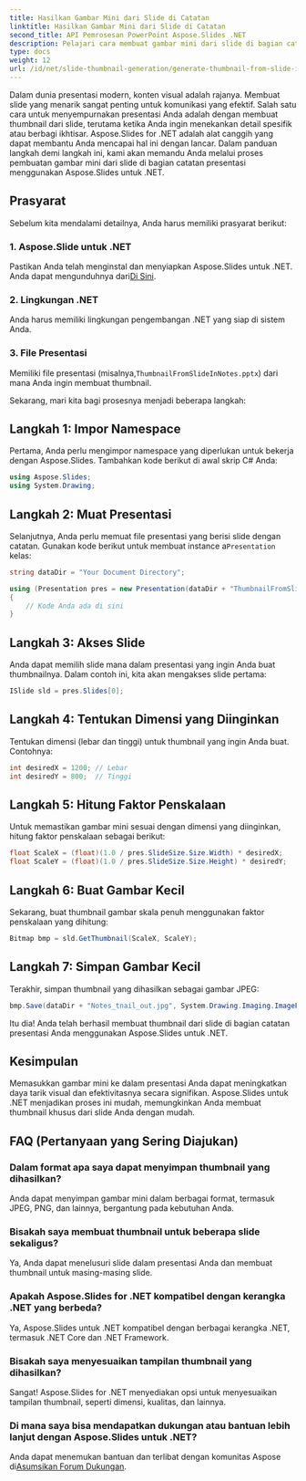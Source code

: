 ```yaml
---
title: Hasilkan Gambar Mini dari Slide di Catatan
linktitle: Hasilkan Gambar Mini dari Slide di Catatan
second_title: API Pemrosesan PowerPoint Aspose.Slides .NET
description: Pelajari cara membuat gambar mini dari slide di bagian catatan presentasi Anda menggunakan Aspose.Slides untuk .NET. Tingkatkan konten visual Anda!
type: docs
weight: 12
url: /id/net/slide-thumbnail-generation/generate-thumbnail-from-slide-in-notes/
---
```


Dalam dunia presentasi modern, konten visual adalah rajanya. Membuat slide yang menarik sangat penting untuk komunikasi yang efektif. Salah satu cara untuk menyempurnakan presentasi Anda adalah dengan membuat thumbnail dari slide, terutama ketika Anda ingin menekankan detail spesifik atau berbagi ikhtisar. Aspose.Slides for .NET adalah alat canggih yang dapat membantu Anda mencapai hal ini dengan lancar. Dalam panduan langkah demi langkah ini, kami akan memandu Anda melalui proses pembuatan gambar mini dari slide di bagian catatan presentasi menggunakan Aspose.Slides untuk .NET.

## Prasyarat

Sebelum kita mendalami detailnya, Anda harus memiliki prasyarat berikut:

### 1. Aspose.Slide untuk .NET

 Pastikan Anda telah menginstal dan menyiapkan Aspose.Slides untuk .NET. Anda dapat mengunduhnya dari[Di Sini](https://releases.aspose.com/slides/net/).

### 2. Lingkungan .NET

Anda harus memiliki lingkungan pengembangan .NET yang siap di sistem Anda.

### 3. File Presentasi

 Memiliki file presentasi (misalnya,`ThumbnailFromSlideInNotes.pptx`) dari mana Anda ingin membuat thumbnail.

Sekarang, mari kita bagi prosesnya menjadi beberapa langkah:

## Langkah 1: Impor Namespace

Pertama, Anda perlu mengimpor namespace yang diperlukan untuk bekerja dengan Aspose.Slides. Tambahkan kode berikut di awal skrip C# Anda:

```csharp
using Aspose.Slides;
using System.Drawing;
```

## Langkah 2: Muat Presentasi

 Selanjutnya, Anda perlu memuat file presentasi yang berisi slide dengan catatan. Gunakan kode berikut untuk membuat instance a`Presentation` kelas:

```csharp
string dataDir = "Your Document Directory";

using (Presentation pres = new Presentation(dataDir + "ThumbnailFromSlideInNotes.pptx"))
{
    // Kode Anda ada di sini
}
```

## Langkah 3: Akses Slide

Anda dapat memilih slide mana dalam presentasi yang ingin Anda buat thumbnailnya. Dalam contoh ini, kita akan mengakses slide pertama:

```csharp
ISlide sld = pres.Slides[0];
```

## Langkah 4: Tentukan Dimensi yang Diinginkan

Tentukan dimensi (lebar dan tinggi) untuk thumbnail yang ingin Anda buat. Contohnya:

```csharp
int desiredX = 1200; // Lebar
int desiredY = 800;  // Tinggi
```

## Langkah 5: Hitung Faktor Penskalaan

Untuk memastikan gambar mini sesuai dengan dimensi yang diinginkan, hitung faktor penskalaan sebagai berikut:

```csharp
float ScaleX = (float)(1.0 / pres.SlideSize.Size.Width) * desiredX;
float ScaleY = (float)(1.0 / pres.SlideSize.Size.Height) * desiredY;
```

## Langkah 6: Buat Gambar Kecil

Sekarang, buat thumbnail gambar skala penuh menggunakan faktor penskalaan yang dihitung:

```csharp
Bitmap bmp = sld.GetThumbnail(ScaleX, ScaleY);
```

## Langkah 7: Simpan Gambar Kecil

Terakhir, simpan thumbnail yang dihasilkan sebagai gambar JPEG:

```csharp
bmp.Save(dataDir + "Notes_tnail_out.jpg", System.Drawing.Imaging.ImageFormat.Jpeg);
```

Itu dia! Anda telah berhasil membuat thumbnail dari slide di bagian catatan presentasi Anda menggunakan Aspose.Slides untuk .NET.

## Kesimpulan

Memasukkan gambar mini ke dalam presentasi Anda dapat meningkatkan daya tarik visual dan efektivitasnya secara signifikan. Aspose.Slides untuk .NET menjadikan proses ini mudah, memungkinkan Anda membuat thumbnail khusus dari slide Anda dengan mudah.

## FAQ (Pertanyaan yang Sering Diajukan)

### Dalam format apa saya dapat menyimpan thumbnail yang dihasilkan?
Anda dapat menyimpan gambar mini dalam berbagai format, termasuk JPEG, PNG, dan lainnya, bergantung pada kebutuhan Anda.

### Bisakah saya membuat thumbnail untuk beberapa slide sekaligus?
Ya, Anda dapat menelusuri slide dalam presentasi Anda dan membuat thumbnail untuk masing-masing slide.

### Apakah Aspose.Slides for .NET kompatibel dengan kerangka .NET yang berbeda?
Ya, Aspose.Slides untuk .NET kompatibel dengan berbagai kerangka .NET, termasuk .NET Core dan .NET Framework.

### Bisakah saya menyesuaikan tampilan thumbnail yang dihasilkan?
Sangat! Aspose.Slides for .NET menyediakan opsi untuk menyesuaikan tampilan thumbnail, seperti dimensi, kualitas, dan lainnya.

### Di mana saya bisa mendapatkan dukungan atau bantuan lebih lanjut dengan Aspose.Slides untuk .NET?
 Anda dapat menemukan bantuan dan terlibat dengan komunitas Aspose di[Asumsikan Forum Dukungan](https://forum.aspose.com/).